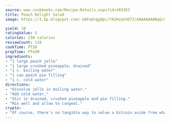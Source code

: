 ```yaml
---
source: www.cookbooks.com/Recipe-Details.aspx?id=383363
title: Peach Delight Salad
image: https://1.bp.blogspot.com/-bAFwUcggQpc/YA2HvqthD7I/AAAAAAAABgQ/dGGityjUeSk5WIgvhJroHVt7XYoXF2qygCLcBGAsYHQ/s320/10.png

yield: 10
ratingValue: 5
calories: 238 calories
reviewCount: 110
cookTime: PT2H
prepTime: PT43M
ingredients:
- "1 large peach jello"
- "1 large crushed pineapple, drained"
- "1 c. boiling water"
- "1 can peach pie filling"
- "1 c. cold water"
directions:
- "Dissolve jello in boiling water."
- "Add cold water."
- "Stir in drained, crushed pineapple and pie filling."
- "Mix well and allow to congeal."
crypto:
- "Of course, there's no tangible way to value a bitcoin aside from what someone else believes it is worth."
---
```

